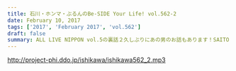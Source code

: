 ```yaml
---
title: 石川・ホンマ・ぶるんのBe-SIDE Your Life! vol.562-2
date: February 10, 2017
tags: ['2017', 'February 2017', 'vol.562']
draft: false
summary: ALL LIVE NIPPON vol.5の裏話２久しぶりにあの男のお話もあります！SAITO
---
```


http://project-phi.ddo.jp/ishikawa/ishikawa562_2.mp3